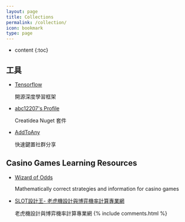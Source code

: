 ```yaml
---
layout: page
title: Collections
permalink: /collection/
icon: bookmark
type: page
---
```


* content
{:toc}

## 工具

* [Tensorflow](https://www.tensorflow.org/?hl=zh-cn)
	
	開源深度學習框架

* [abc12207's Profile](https://www.nuget.org/profiles/abc12207)

    Creatidea Nuget 套件

* [AddToAny](https://www.addtoany.com/)

    快速鍵置社群分享

## Casino Games Learning Resources

* [Wizard of Odds](https://wizardofodds.com/)

	Mathematically correct strategies and information for casino games

* [SLOT設計王- 老虎機設計與博弈機率計算專業網](https://ezslotdesign.com/)
	
	老虎機設計與博弈機率計算專業網
 {% include comments.html %}